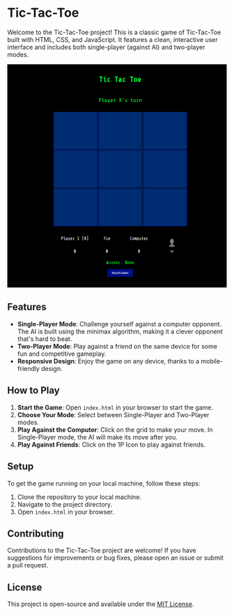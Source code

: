 # Tic-Tac-Toe

Welcome to the Tic-Tac-Toe project! This is a classic game of Tic-Tac-Toe built with HTML, CSS, and JavaScript. It features a clean, interactive user interface and includes both single-player (against AI) and two-player modes.

![Game Interface](Game-Interface.png)

## Features

- **Single-Player Mode**: Challenge yourself against a computer opponent. The AI is built using the minimax algorithm, making it a clever opponent that's hard to beat.
- **Two-Player Mode**: Play against a friend on the same device for some fun and competitive gameplay.
- **Responsive Design**: Enjoy the game on any device, thanks to a mobile-friendly design.

## How to Play

1. **Start the Game**: Open `index.html` in your browser to start the game.
2. **Choose Your Mode**: Select between Single-Player and Two-Player modes.
3. **Play Against the Computer**: Click on the grid to make your move. In Single-Player mode, the AI will make its move after you.
4. **Play Against Friends**: Click on the 1P Icon to play against friends.

## Setup

To get the game running on your local machine, follow these steps:

1. Clone the repository to your local machine.
2. Navigate to the project directory.
3. Open `index.html` in your browser.

## Contributing

Contributions to the Tic-Tac-Toe project are welcome! If you have suggestions for improvements or bug fixes, please open an issue or submit a pull request.

## License

This project is open-source and available under the [MIT License](LICENSE).
